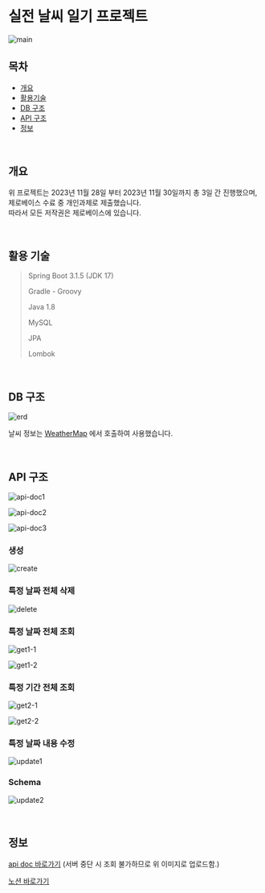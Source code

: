 # 실전 날씨 일기 프로젝트
![main](https://github.com/JGoo99/DiaryWithWeather/assets/126454114/f4bb3fb7-1bf3-457e-832f-6f264d67da93)


## 목차

- [개요](#개요)
- [활용기술](#활용-기술)
- [DB 구조](#DB-구조)
- [API 구조](#API-구조)
- [정보](#정보)

<br/>

## 개요

위 프로젝트는 2023년 11월 28일 부터 2023년 11월 30일까지 총 3일 간 진행했으며, 제로베이스 수료 중 개인과제로 제출했습니다.  
따라서 모든 저작권은 제로베이스에 있습니다.

<br/>

## 활용 기술

> Spring Boot 3.1.5 (JDK 17)
>
> Gradle - Groovy
>
> Java 1.8
>
> MySQL
>
> JPA
>
> Lombok

<br/>

## DB 구조

![erd](https://github.com/JGoo99/DiaryWithWeather/assets/126454114/a34111e3-706e-4991-a5d1-b175275263f9)

날씨 정보는 [WeatherMap](https://openweathermap.org/) 에서 호출하여 사용했습니다.


<br/>

## API 구조

![api-doc1](https://github.com/JGoo99/DiaryWithWeather/assets/126454114/0c9b1775-fa20-4daa-a599-2290ac41497f)

![api-doc2](https://github.com/JGoo99/DiaryWithWeather/assets/126454114/faeefe4f-37c3-4a6c-acfa-9045b9abd78b)

![api-doc3](https://github.com/JGoo99/DiaryWithWeather/assets/126454114/7f36c2c5-473d-40a6-8aaf-2747c912b8d8)

### 생성

![create](https://github.com/JGoo99/DiaryWithWeather/assets/126454114/30b24bed-8316-4896-85ef-8bc1c0969eaa)

### 특정 날짜 전체 삭제

![delete](https://github.com/JGoo99/DiaryWithWeather/assets/126454114/5a80f84e-53d9-4f92-98a5-3941e34258f6)

### 특정 날짜 전체 조회

![get1-1](https://github.com/JGoo99/DiaryWithWeather/assets/126454114/67558133-ee89-4d8f-9f0e-79da922f9bb8)

![get1-2](https://github.com/JGoo99/DiaryWithWeather/assets/126454114/ae83e76c-c388-4924-85ea-675685c27f58)

### 특정 기간 전체 조회

![get2-1](https://github.com/JGoo99/DiaryWithWeather/assets/126454114/d0552039-9d54-4f5c-ae89-249bda3707de)

![get2-2](https://github.com/JGoo99/DiaryWithWeather/assets/126454114/4e81c092-0091-46ff-9190-c7f55c748f1b)

### 특정 날짜 내용 수정

![update1](https://github.com/JGoo99/DiaryWithWeather/assets/126454114/ab545fdd-ae47-464d-b3cc-69247db87123)

### Schema 

![update2](https://github.com/JGoo99/DiaryWithWeather/assets/126454114/13c93fbd-a7e2-44de-ba93-dee7e77b3047)

<br/>

## 정보

[api doc 바로가기](http://localhost:8080/swagger-ui/index.html)
(서버 중단 시 조회 불가하므로 위 이미지로 업로드함.)

[노션 바로가기](https://www.notion.so/goo99/4a8786ee05f54630b4c2e96177697baa)
